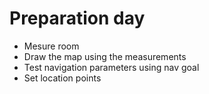 # Preparation day

- Mesure room
- Draw the map using the measurements
- Test navigation parameters using nav goal
- Set location points